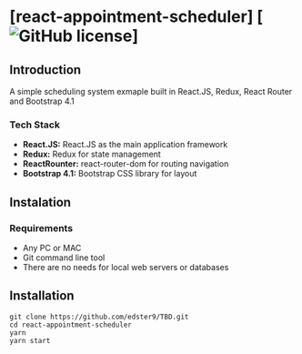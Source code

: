 # [react-appointment-scheduler] [![GitHub license](https://img.shields.io/badge/license-MIT-blue.svg)]

## Introduction
A simple scheduling system exmaple built in React.JS, Redux, React Router and Bootstrap 4.1 

### Tech Stack

* **React.JS:** React.JS as the main application framework
* **Redux:** Redux for state management
* **ReactRounter:** react-router-dom for routing navigation
* **Bootstrap 4.1:** Bootstrap CSS library for layout

## Instalation

### Requirements
- Any PC or MAC 
- Git command line tool
- There are no needs for local web servers or databases

## Installation

```
git clone https://github.com/edster9/TBD.git
cd react-appointment-scheduler
yarn
yarn start 
```